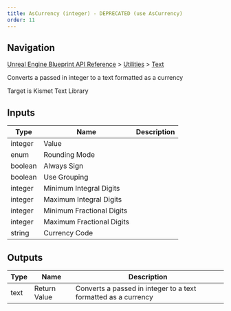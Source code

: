 ```yaml
---
title: AsCurrency (integer) - DEPRECATED (use AsCurrency)
order: 11
---
```

## Navigation

[Unreal Engine Blueprint API Reference](https://dev.epicgames.com/documentation/en-us/unreal-engine/BlueprintAPI) > [Utilities](https://dev.epicgames.com/documentation/en-us/unreal-engine/BlueprintAPI/Utilities) > [Text](https://dev.epicgames.com/documentation/en-us/unreal-engine/BlueprintAPI/Utilities/Text)

Converts a passed in integer to a text formatted as a currency

Target is Kismet Text Library

## Inputs

| Type | Name | Description |
| --- | --- | --- |
| integer | Value |  |
| enum | Rounding Mode |  |
| boolean | Always Sign |  |
| boolean | Use Grouping |  |
| integer | Minimum Integral Digits |  |
| integer | Maximum Integral Digits |  |
| integer | Minimum Fractional Digits |  |
| integer | Maximum Fractional Digits |  |
| string | Currency Code |  |

## Outputs

| Type | Name | Description |
| --- | --- | --- |
| text | Return Value | Converts a passed in integer to a text formatted as a currency |
